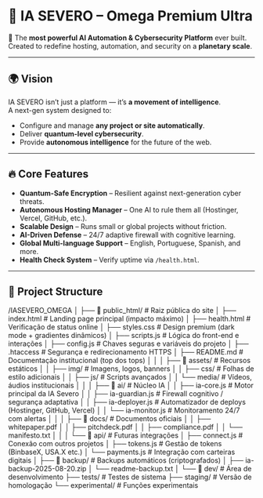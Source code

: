 # 🌌 IA SEVERO – Omega Premium Ultra

🚀 The **most powerful AI Automation & Cybersecurity Platform** ever built.  
Created to redefine hosting, automation, and security on a **planetary scale**.  

---

## 🌍 Vision
IA SEVERO isn’t just a platform — it’s **a movement of intelligence**.  
A next-gen system designed to:  
- Configure and manage **any project or site automatically**.  
- Deliver **quantum-level cybersecurity**.  
- Provide **autonomous intelligence** for the future of the web.  

---

## 🔥 Core Features
- **Quantum-Safe Encryption** – Resilient against next-generation cyber threats.  
- **Autonomous Hosting Manager** – One AI to rule them all (Hostinger, Vercel, GitHub, etc.).  
- **Scalable Design** – Runs small or global projects without friction.  
- **AI-Driven Defense** – 24/7 adaptive firewall with cognitive learning.  
- **Global Multi-language Support** – English, Portuguese, Spanish, and more.  
- **Health Check System** – Verify uptime via `/health.html`.  

---

## 📂 Project Structure
/IASEVERO_OMEGA
│
├── 📂 public_html/              # Raiz pública do site
│   ├── index.html               # Landing page principal (impacto máximo)
│   ├── health.html              # Verificação de status online
│   ├── styles.css               # Design premium (dark mode + gradientes dinâmicos)
│   ├── scripts.js               # Lógica do front-end e interações
│   ├── config.js                # Chaves seguras e variáveis do projeto
│   ├── .htaccess                # Segurança e redirecionamento HTTPS
│   ├── README.md                # Documentação institucional (top dos tops)
│   │
│   ├── 📂 assets/               # Recursos estáticos
│   │   ├── img/                 # Imagens, logos, banners
│   │   ├── css/                 # Folhas de estilo adicionais
│   │   ├── js/                  # Scripts avançados
│   │   └── media/               # Vídeos, áudios institucionais
│   │
│   ├── 📂 ai/                   # Núcleo IA
│   │   ├── ia-core.js           # Motor principal da IA Severo
│   │   ├── ia-guardian.js       # Firewall cognitivo / segurança adaptativa
│   │   ├── ia-deployer.js       # Automatizador de deploys (Hostinger, GitHub, Vercel)
│   │   └── ia-monitor.js        # Monitoramento 24/7 com alertas
│   │
│   ├── 📂 docs/                 # Documentos oficiais
│   │   ├── whitepaper.pdf
│   │   ├── pitchdeck.pdf
│   │   ├── compliance.pdf
│   │   └── manifesto.txt
│   │
│   └── 📂 api/                  # Futuras integrações
│       ├── connect.js           # Conexão com outros projetos
│       ├── tokens.js            # Gestão de tokens (BinbaseX, USA.X etc.)
│       └── payments.js          # Integração com carteiras digitais
│
├── 📂 backup/                   # Backups automáticos (criptografados)
│   ├── ia-backup-2025-08-20.zip
│   └── readme-backup.txt
│
└── 📂 dev/                      # Área de desenvolvimento
    ├── tests/                   # Testes de sistema
    ├── staging/                 # Versão de homologação
    └── experimental/            # Funções experimentais

